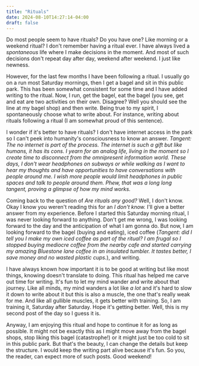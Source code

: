 ```yaml
---
title: "Rituals"
date: 2024-08-10T14:27:14-04:00
draft: false
---
```



Do most people seem to have rituals? Do you have one? Like morning or a weekend ritual? I don't remember having a ritual ever. I have always lived a *spontaneous* life where I make decisions in the moment. And most of such decisions don't repeat day after day, weekend after weekend. I just like newness. 

However, for the last few months I have been following a ritual. I usually go on a run most Saturday mornings, then I get a bagel and sit in this public park. This has been somewhat consistent for some time and I have added writing to the ritual. Now, I run, get the bagel, eat the bagel (you see, get and eat are two activities on their own. Disagree? Well you should see the line at my bagel shop) and then write. Being true to my spirit, I spontaneously choose what to write about. For instance, writing about rituals following a ritual (I am somewhat proud of this sentence).

I wonder if it's better to have rituals? I don't have internet access in the park so I can't peek into  humanity's consciousness to know an answer. 
*Tangent: The no internet is part of the process. The internet is such a gift but like humans, it has its cons. I yearn for an analog life, living in the moment so I create time to disconnect from the omnipresent information world. These days, I don't wear headphones on subways or while walking as I want to hear my thoughts and have opportunities to have conversations with people around me. I wish more people would limit headphones in public spaces and talk to people around them. Phew, that was a long long tangent, proving a glimpse of how my mind works.*

Coming back to the question of *Are rituals any good?* Well, I don't know. Okay I know you weren't reading this for an *I don't know.* I'll give a better answer from my experience. Before I started this Saturday morning ritual, I was never looking forward to anything. Don't get me wrong, I was looking forward to the day and the anticipation of what I am gonna do. But now, I am looking forward to the bagel (buying and eating), iced coffee (*Tangent: did I tell you I make my own iced coffee as part of the ritual? I am frugal so I stopped buying mediocre coffee from the nearby cafe and started carrying my amazing Bluestone lane coffee in an insulated tumbler. It tastes better, I save money and no wasted plastic cups.*), and writing. 

I have always known how important it is to be good at writing but like most things, knowing doesn't translate to doing. This ritual has helped me carve out time for writing. It's fun to let my mind wander and write about that journey. Like all minds, my mind wanders a lot like *a lot* and it's hard to slow it down to write about it but this is also a muscle, the one that's really weak for me. And like all gullible muscles, it gets better with training. So, I am training it, Saturday after Saturday. Hope it's getting better. Well, this is my second post of the day so I guess it is.

Anyway, I am enjoying this ritual and hope to continue it for as long as possible. It might not be exactly this as I might move away from the bagel shops, stop liking this bagel (catastrophe!) or it might just be too cold to sit in this public park. But that's the beauty, I can change the details but keep the structure. I would keep the writing part alive because it's fun. So you, the reader, can expect more of such posts. Good weekend!
